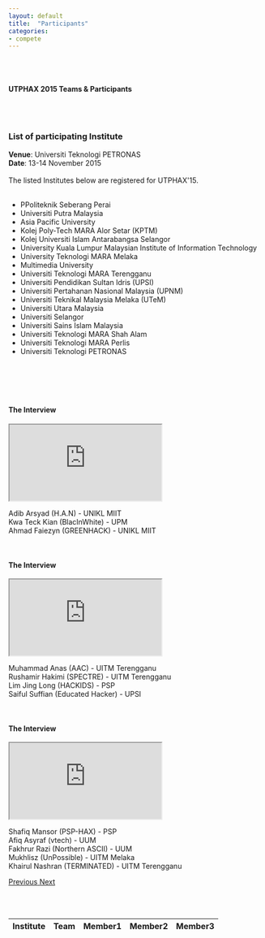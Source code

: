 ```yaml
---
layout: default
title:  "Participants"
categories:
- compete
---
```


<div class="row">
	<div class="col-lg-8 col-md-8 col-sm-8 col-md-offset-2"><br><br>
	<h4>UTPHAX 2015 Teams & Participants</h4><br><br>
		<div class="panel panel-primary">
			<div class="panel-heading">
				<h3 class="panel-title">List of participating Institute</h3>
			</div>
			<div class="panel-body">
				<b>Venue</b>: Universiti Teknologi PETRONAS<br>
				<b>Date</b>: 13-14 November 2015<br><br>
				The listed Institutes below are registered for UTPHAX'15.<br>
				<br>
				<ul>
					<li>PPoliteknik Seberang Perai</li>
					<li>Universiti Putra Malaysia</li>
					<li>Asia Pacific University</li>
					<li>Kolej Poly-Tech MARA Alor Setar (KPTM)</li>
					<li>Kolej Universiti Islam Antarabangsa Selangor</li>
					<li>University Kuala Lumpur Malaysian Institute of Information Technology</li>
					<li>University Teknologi MARA Melaka</li>
					<li>Multimedia University</li>
					<li>Universiti Teknologi MARA Terengganu</li>
					<li>Universiti Pendidikan Sultan Idris (UPSI)</li>
					<li>Universiti Pertahanan Nasional Malaysia (UPNM)</li>
					<li>Universiti Teknikal Malaysia Melaka (UTeM)</li>
					<li>Universiti Utara Malaysia</li>
					<li>Universiti Selangor</li>
					<li>Universiti Sains Islam Malaysia</li>
					<li>Universiti Teknologi MARA Shah Alam</li>
					<li>Universiti Teknologi MARA Perlis</li>
					<li>Universiti Teknologi PETRONAS</li>
				</ul>
			</div>
		</div>
	</div>
</div>

<br/><br/>

<div class="row">
	<div class="carousel slide" data-interval="false" data-ride="carousel" id="carousel-banner">
		<!-- Wrapper for slides -->
		<div class="carousel-inner" role="listbox">
			<div class="item active">
				<div class="col-lg-8 col-md-8 col-sm-8 col-md-offset-2">
					<br>
					<h4>The Interview</h4>
					<div class="hline"></div>
					<div class="spacing"></div><!-- 16:9 aspect ratio -->
					<div class="embed-responsive embed-responsive-16by9">
						<iframe class="embed-responsive-item" src="https://www.youtube.com/embed/fFzwj9teArE"></iframe>
					</div>
					<div class="alert alert-success" role="alert">
						<p>Adib Arsyad (H.A.N) - UNIKL MIIT<br>
						Kwa Teck Kian (BlacInWhite) - UPM<br>
						Ahmad Faiezyn (GREENHACK) - UNIKL MIIT<br></p>
					</div>
				</div>
			</div>
			<div class="item">
				<div class="col-lg-8 col-md-8 col-sm-8 col-md-offset-2">
					<br>
					<h4>The Interview</h4>
					<div class="hline"></div>
					<div class="spacing"></div><!-- 16:9 aspect ratio -->
					<div class="embed-responsive embed-responsive-16by9">
						<iframe class="embed-responsive-item" src="https://www.youtube.com/embed/LNi0bzvT5_o"></iframe>
					</div>
					<div class="alert alert-success" role="alert">
						<p>Muhammad Anas (AAC) - UITM Terengganu<br>
						Rushamir Hakimi (SPECTRE) - UITM Terengganu<br>
						Lim Jing Long (HACKIDS) - PSP<br>
						Saiful Suffian (Educated Hacker) - UPSI<br></p>
					</div>
				</div>
			</div>
			<div class="item">
				<div class="col-lg-8 col-md-8 col-sm-8 col-md-offset-2">
					<br>
					<h4>The Interview</h4>
					<div class="hline"></div>
					<div class="spacing"></div><!-- 16:9 aspect ratio -->
					<div class="embed-responsive embed-responsive-16by9">
						<iframe class="embed-responsive-item" src="https://www.youtube.com/embed/uPs3Ub3BsxY"></iframe>
					</div>
					<div class="alert alert-success" role="alert">
						<p>Shafiq Mansor (PSP-HAX) - PSP<br>
						Afiq Asyraf (vtech) - UUM<br>
						Fakhrur Razi (Northern ASCII) - UUM<br>
						Mukhlisz (UnPossible) - UITM Melaka<br>
						Khairul Nashran (TERMINATED) - UITM Terengganu<br></p>
					</div>
				</div>
			</div>
      <!-- Controls -->
      <a class="left carousel-control" href="#carousel-banner" role="button" data-slide="prev">
        <span class="glyphicon glyphicon-chevron-left" aria-hidden="true"></span>
        <span class="sr-only">Previous</span>
      </a>
      <a class="right carousel-control" href="#carousel-banner" role="button" data-slide="next">
        <span class="glyphicon glyphicon-chevron-right" aria-hidden="true"></span>
        <span class="sr-only">Next</span>
      </a>
		</div>
	</div>
</div>

<br/><br/>

<div>
	<table class="table table-striped table-responsive" id="my-table">
		<thead>
			<tr>
				<th>Institute</th>
				<th>Team</th>
				<th>Member1</th>
				<th>Member2</th>
				<th>Member3</th>
			</tr>
		</thead>
		<tbody></tbody>
	</table>
</div>
